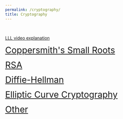```yaml
---
permalink: /cryptography/
title: Cryptography
---
```


<br>

[LLL video explanation](https://www.youtube.com/watch?v=CQXPc-O82Dc)

<span style="font-size:2em;">   [Coppersmith's Small Roots](/cryptography/small-roots)   </span>


<span style="font-size:2em;">   [RSA](/cryptography/rsa)   </span>


<span style="font-size:2em;">   [Diffie-Hellman](/cryptography/diffie-hellman)   </span>


<span style="font-size:2em;">   [Elliptic Curve Cryptography](/cryptography/ecc)   </span>


<span style="font-size:2em;">   [Other](/cryptography/other)   </span>
